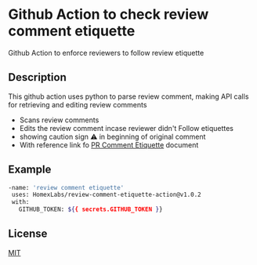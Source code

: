 # Github Action to check review comment etiquette

Github Action to enforce reviewers to follow review etiquette


## Description
This github action uses python to parse review comment, making API calls  for retrieving and editing review comments

- Scans review comments
- Edits the review comment incase reviewer didn't Follow etiquettes 
- showing caution sign ⚠️ in beginning of original comment
- With reference link fo [PR Comment Etiquette](https://github.com/HomeXLabs/reviewington/blob/main/docs/pr_etiquette.md)
document
## Example

```bash
-name: 'review comment etiquette'
 uses: HomexLabs/review-comment-etiquette-action@v1.0.2
 with: 
   GITHUB_TOKEN: ${{ secrets.GITHUB_TOKEN }}
```



## License
[MIT](https://choosealicense.com/licenses/mit/)

